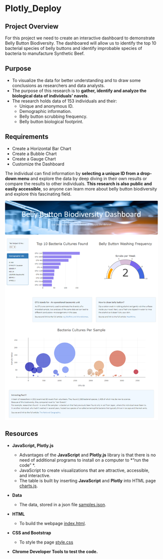 # Plotly_Deploy

## Project Overview

For this project we need to create an interactive dashboard to demonstrate Belly Button Biodiversity. The dashboared will allow us to identify the top 10 bacterial species of belly buttons and identify improbable species of bacteria to manufacture Synthetic Beef.

## Purpose

- To visualize the data for better understanding and to draw some conclusions as researchers and data analysts.
- The purpose of this research is to **gather, identify and analyze the biological data of individuals’ navels**.
- The research holds data of 153 individuals and their: 
  -	Unique and anonymous ID.
  -	Demographic information.
  -	Belly button scrubbing frequency.
  -	Belly button biological footprint.

## Requirements

- Create a Horizontal Bar Chart
- Create a Bubble Chart
- Create a Gauge Chart
- Customize the Dashboard

The individual can find information by **selecting a unique ID from a drop-down menu** and explore the data by deep diving in their own results or compare the results to other individuals. **This research is also public and easily accessible**, so anyone can learn more about belly button biodiversity and explore this fascinating field. 


 ![Improbable_Beef](https://github.com/Lauramasonjar/Improbable_Beef/blob/main/images/Belly_button_DD.png)


## Resources 

- **JavaScript, Plotly.js**
    - Advantages of the **JavaScript** and **Plotly.js** library is that there is no need of additional programs to install on a computer to *“run the code” *.
    - JavaScript to create visualizations that are attractive, accessible, and interactive.
    - The table is built by inserting **JavaScript** and **Plotly** into HTML page [charts.js](charts.js).
    
- **Data**
    - The data, stored in a json file [samples.json]( samples.json).

- **HTML**
    - To build the webpage [index.html](index.html).
    
- **CSS and Bootstrap**
    - To style the page [style.css](css/style.css)

- **Chrome Developer Tools to test the code.**
 

